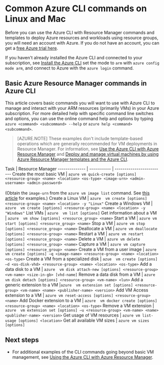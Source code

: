 <properties 
   pageTitle="Basic Azure CLI Commands for Linux and Mac | Microsoft Azure"
   description="Basic Azure CLI commands to get you started managing your VMs in Azure Resource Manager mode on Linux and Mac"
   services="virtual-machines-linux"
   documentationCenter=""
   authors="RicksterCDN" 
   manager="timlt" 
   editor="tysonn" 
   tags="azure-resource-manager"/>
   
<tags
   ms.service="virtual-machines-linux"
   ms.devlang="na"
   ms.topic="article"
   ms.tgt_pltfrm="vm-linux"
   ms.workload="infrastructure-services"
   ms.date="04/11/2016"
   ms.author="rclaus" />

# Common Azure CLI commands on Linux and Mac

Before you can use the Azure CLI with Resource Manager commands and templates to deploy Azure resources and workloads using resource groups, you will need an account with Azure. If you do not have an account, you can get a [free Azure trial here](https://azure.microsoft.com/pricing/free-trial/).

If you haven't already installed the Azure CLI and connected to your subscription, see [Install the Azure CLI](../xplat-cli-install.md) set the mode to `arm` with `azure config mode arm`, and connect to Azure with the `azure login` command.

## Basic Azure Resource Manager commands in Azure CLI

This article covers basic commands you will want to use with Azure CLI to manage and interact with your ARM resources (primarily VMs) in your Azure subscription.  For more detailed help with specific command line switches and options, you can use the online command help and options by typing `azure <command> <subcommand> --help` or `azure help <command> <subcommand>`.

> [AZURE.NOTE] These examples don't include template-based operations which are generally recommended for VM deployments in Resource Manager. For information, see [Use the Azure CLI with Azure Resource Manager](../xplat-cli-azure-resource-manager.md) and [Deploy and manage virtual machines by using Azure Resource Manager templates and the Azure CLI](virtual-machines-linux-cli-deploy-templates.md).

Task | Resource Manager
-------------- | ----------- | -------------------------
Create the most basic VM | `azure vm quick-create [options] <resource-group> <name> <location> <os-type> <image-urn> <admin-username> <admin-password>`<br/><br/>(Obtain the `image-urn` from the `azure vm image list` command. See [this article](virtual-machines-linux-cli-ps-findimage.md) for examples.)
Create a Linux VM | `azure  vm create [options] <resource-group> <name> <location> -y "Linux"`
Create a Windows VM | `azure  vm create [options] <resource-group> <name> <location> -y "Windows"`
List VMs | `azure  vm list [options]`
Get information about a VM | `azure  vm show [options] <resource_group> <name>`
Start a VM | `azure vm start [options] <resource_group> <name>`
Stop a VM | `azure vm stop [options] <resource_group> <name>`
Deallocate a VM | `azure vm deallocate [options] <resource-group> <name>`
Restart a VM | `azure vm restart [options] <resource_group> <name>`
Delete a VM | `azure vm delete [options] <resource_group> <name>`
Capture a VM | `azure vm capture [options] <resource_group> <name>`
Create a VM from a user image | `azure  vm create [options] –q <image-name> <resource-group> <name> <location> <os-type>`
Create a VM from a specialized disk | `azue  vm create [options] –d <os-disk-vhd> <resource-group> <name> <location> <os-type>`
Add a data disk to a VM | `azure  vm disk attach-new [options] <resource-group> <vm-name> <size-in-gb> [vhd-name]`
Remove a data disk from a VM | `azure  vm disk detach [options] <resource-group> <vm-name> <lun>`
Add a generic extension to a VM |`azure  vm extension set [options] <resource-group> <vm-name> <name> <publisher-name> <version>`
Add VM Access extension to a VM | `azure vm reset-access [options] <resource-group> <name>`
Add Docker extension to a VM | `azure  vm docker create [options] <resource-group> <name> <location> <os-type>`
Remove a VM extension | `azure  vm extension set [options] –u <resource-group> <vm-name> <name> <publisher-name> <version>`
Get usage of VM resources | `azure vm list-usage [options] <location>`
Get all available VM sizes | `azure vm sizes [options]`


## Next steps

* For additional examples of the CLI commands going beyond basic VM management, see [Using the Azure CLI with Azure Resource Manager](azure-cli-arm-commands.md).
